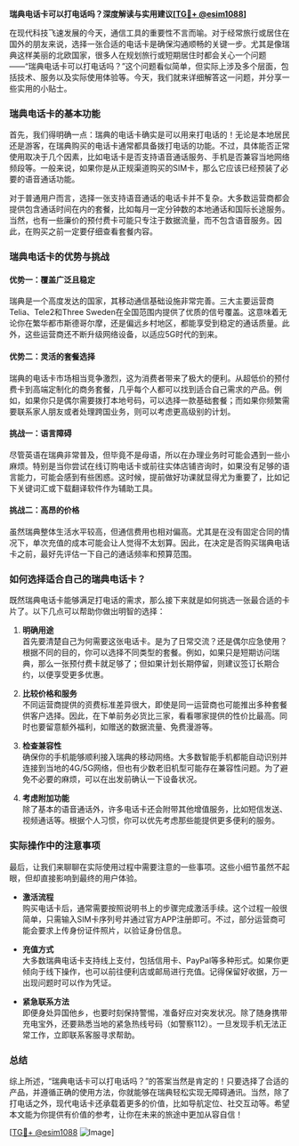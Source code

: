 **瑞典电话卡可以打电话吗？深度解读与实用建议[[TG💪+ @esim1088](https://t.me/s/esim1088)]**

在现代科技飞速发展的今天，通信工具的重要性不言而喻。对于经常旅行或居住在国外的朋友来说，选择一张合适的电话卡是确保沟通顺畅的关键一步。尤其是像瑞典这样美丽的北欧国家，很多人在规划旅行或短期居住时都会关心一个问题——“瑞典电话卡可以打电话吗？”这个问题看似简单，但实际上涉及多个层面，包括技术、服务以及实际使用体验等。今天，我们就来详细解答这一问题，并分享一些实用的小贴士。

### 瑞典电话卡的基本功能

首先，我们得明确一点：瑞典的电话卡确实是可以用来打电话的！无论是本地居民还是游客，在瑞典购买的电话卡通常都具备拨打电话的功能。不过，具体能否正常使用取决于几个因素，比如电话卡是否支持语音通话服务、手机是否兼容当地网络频段等。一般来说，如果你是从正规渠道购买的SIM卡，那么它应该已经预装了必要的语音通话功能。

对于普通用户而言，选择一张支持语音通话的电话卡并不复杂。大多数运营商都会提供包含通话时间在内的套餐，比如每月一定分钟数的本地通话和国际长途服务。当然，也有一些廉价的预付费卡可能只专注于数据流量，而不包含语音服务。因此，在购买之前一定要仔细查看套餐内容。

### 瑞典电话卡的优势与挑战

#### 优势一：覆盖广泛且稳定
瑞典是一个高度发达的国家，其移动通信基础设施非常完善。三大主要运营商Telia、Tele2和Three Sweden在全国范围内提供了优质的信号覆盖。这意味着无论你在繁华都市斯德哥尔摩，还是偏远乡村地区，都能享受到稳定的通话质量。此外，这些运营商还不断升级网络设备，以适应5G时代的到来。

#### 优势二：灵活的套餐选择
瑞典的电话卡市场相当竞争激烈，这为消费者带来了极大的便利。从超低价的预付费卡到高端定制化的商务套餐，几乎每个人都可以找到适合自己需求的产品。例如，如果你只是偶尔需要拨打本地号码，可以选择一款基础套餐；而如果你频繁需要联系家人朋友或者处理跨国业务，则可以考虑更高级别的计划。

#### 挑战一：语言障碍
尽管英语在瑞典非常普及，但毕竟不是母语，所以在办理业务时可能会遇到一些小麻烦。特别是当你尝试在线订购电话卡或前往实体店铺咨询时，如果没有足够的语言能力，可能会感到有些困惑。这时候，提前做好功课就显得尤为重要了，比如记下关键词汇或下载翻译软件作为辅助工具。

#### 挑战二：高昂的价格
虽然瑞典整体生活水平较高，但通信费用也相对偏高。尤其是在没有固定合同的情况下，单次充值的成本可能会让人觉得不太划算。因此，在决定是否购买瑞典电话卡之前，最好先评估一下自己的通话频率和预算范围。

### 如何选择适合自己的瑞典电话卡？

既然瑞典电话卡能够满足打电话的需求，那么接下来就是如何挑选一张最合适的卡片了。以下几点可以帮助你做出明智的选择：

1. **明确用途**  
   首先要清楚自己为何需要这张电话卡。是为了日常交流？还是偶尔应急使用？根据不同的目的，你可以选择不同类型的套餐。例如，如果只是短期访问瑞典，那么一张预付费卡就足够了；但如果计划长期停留，则建议签订长期合约，以便享受更多优惠。

2. **比较价格和服务**  
   不同运营商提供的资费标准差异很大，即使是同一运营商也可能推出多种套餐供客户选择。因此，在下单前务必货比三家，看看哪家提供的性价比最高。同时也要留意额外福利，如赠送的数据流量、免费漫游等。

3. **检查兼容性**  
   确保你的手机能够顺利接入瑞典的移动网络。大多数智能手机都能自动识别并连接到当地的4G/5G网络，但也有少数老旧机型可能存在兼容性问题。为了避免不必要的麻烦，可以在出发前确认一下设备状况。

4. **考虑附加功能**  
   除了基本的语音通话外，许多电话卡还会附带其他增值服务，比如短信发送、视频通话等。根据个人习惯，你可以优先考虑那些能提供更多便利的服务。

### 实际操作中的注意事项

最后，让我们来聊聊在实际使用过程中需要注意的一些事项。这些小细节虽然不起眼，但却直接影响到最终的用户体验。

- **激活流程**  
  购买电话卡后，通常需要按照说明书上的步骤完成激活手续。这个过程一般很简单，只需输入SIM卡序列号并通过官方APP注册即可。不过，部分运营商可能会要求上传身份证件照片，以验证身份信息。

- **充值方式**  
  大多数瑞典电话卡支持线上支付，包括信用卡、PayPal等多种形式。如果你更倾向于线下操作，也可以前往便利店或邮局进行充值。记得保留好收据，万一出现问题时可以作为凭证。

- **紧急联系方法**  
  即便身处异国他乡，也要时刻保持警惕，准备好应对突发状况。除了随身携带充电宝外，还要熟悉当地的紧急热线号码（如警察112）。一旦发现手机无法正常工作，立即联系客服寻求帮助。

### 总结

综上所述，“瑞典电话卡可以打电话吗？”的答案当然是肯定的！只要选择了合适的产品，并遵循正确的使用方法，你就能够在瑞典轻松实现无障碍通讯。当然，除了打电话之外，现代电话卡还承载着更多的价值，比如导航定位、社交互动等。希望本文能为你提供有价值的参考，让你在未来的旅途中更加从容自信！

[[TG💪+ @esim1088](https://t.me/s/esim1088) ![Image](https://i.postimg.cc/4NQfJmqS/Snipaste-2025-05-13-00-14-12.png)]